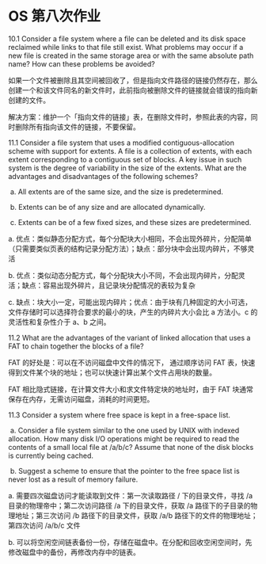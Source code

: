 # OS 第八次作业

10.1  Consider a file system where a file can be deleted and its disk space reclaimed while links to that file still exist. What problems may occur if a new file is created in the same storage area or with the same absolute path name? How can these problems be avoided?

 如果一个文件被删除且其空间被回收了，但是指向文件路径的链接仍然存在，那么创建一个和该文件同名的新文件时，此前指向被删除文件的链接就会错误的指向新创建的文件。

 解决方案：维护一个「指向文件的链接」表，在删除文件时，参照此表的内容，同时删除所有指向该文件的链接，不要保留。

11.1  Consider a file system that uses a modified contiguous-allocation scheme with support for extents. A file is a collection of extents, with each extent corresponding to a contiguous set of blocks. A key issue in such system is the degree of variability in the size of the extents. What are the advantages and disadvantages of the following schemes?

​    a. All extents are of the same size, and the size is predetermined.

​    b. Extents can be of any size and are allocated dynamically.

​    c. Extents can be of a few fixed sizes, and these sizes are predetermined.

a. 优点：类似静态分配方式，每个分配块大小相同，不会出现外碎片，分配简单（只需要类似页表的结构记录分配方法）；缺点：部分块中会出现内碎片，不够灵活

b. 优点：类似动态分配方式，每个分配块大小不同，不会出现内碎片，分配灵活；缺点：容易出现外碎片，且记录块分配情况的表较为复杂

c. 缺点：块大小一定，可能出现内碎片；优点：由于块有几种固定的大小可选，文件存储时可以选择符合要求的最小的块，产生的内碎片大小会比 a 方法小。c 的灵活性和复杂性介于 a、b 之间。

11.2  What are the advantages of the variant of linked allocation that uses a FAT to chain together the blocks of a file?

FAT 的好处是：可以在不访问磁盘中文件的情况下， 通过顺序访问 FAT 表，快速得到文件某个块的地址；也可以快速计算出某个文件占用块的数量。

FAT 相比隐式链接，在计算文件大小和求文件特定块的地址时，由于 FAT 块通常保存在内存，无需访问磁盘，消耗的时间更短。

11.3  Consider a system where free space is kept in a free-space list.

​    a. Consider a file system similar to the one used by UNIX with indexed allocation. How many disk I/O operations might be required to read the contents of a small local file at /a/b/c? Assume that none of the disk blocks is currently being cached.

​    b. Suggest a scheme to ensure that the pointer to the free space list is never lost as a result of memory failure.

a. 需要四次磁盘访问才能读取到文件：第一次读取路径 / 下的目录文件，寻找 /a 目录的物理帝中；第二次访问路径 /a 下的目录文件，获取 /a 路径下的子目录的物理地址；第三次访问 /b 路径下的目录文件，获取 /a/b 路径下的文件的物理地址；第四次访问 /a/b/c 文件

b. 可以将空闲空间链表备份一份，存储在磁盘中。在分配和回收空闲空间时，先修改磁盘中的备份，再修改内存中的链表。
